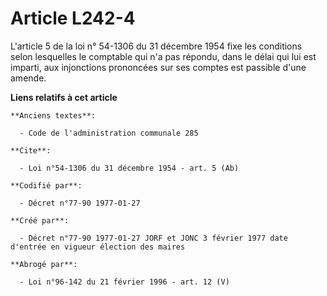 # Article L242-4

L'article 5 de la loi n° 54-1306 du 31 décembre 1954 fixe les conditions selon lesquelles le comptable qui n'a pas répondu,
dans le délai qui lui est imparti, aux injonctions prononcées sur ses comptes est passible d'une amende.

**Liens relatifs à cet article**

	**Anciens textes**:

	  - Code de l'administration communale 285

	**Cite**:

	  - Loi n°54-1306 du 31 décembre 1954 - art. 5 (Ab)

	**Codifié par**:

	  - Décret n°77-90 1977-01-27

	**Créé par**:

	  - Décret n°77-90 1977-01-27 JORF et JONC 3 février 1977 date d'entrée en vigueur élection des maires

	**Abrogé par**:

	  - Loi n°96-142 du 21 février 1996 - art. 12 (V)
